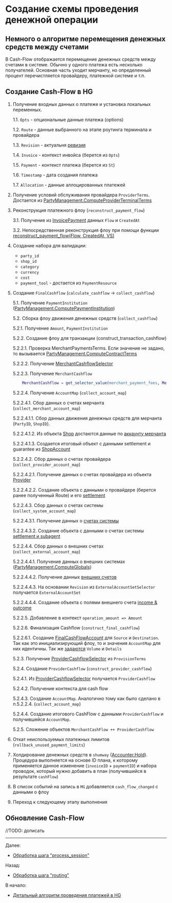 # Создание схемы проведения денежной операции

## Немного о алгоритме перемещения денежных средств между счетами

В Cash-Flow отображается перемещение денежных средств между счетами в системе.
Обычно у одного платежа есть несколько получателей. Основная часть уходит мерчанту, 
но определенный процент перечистляется провайдеру, платежной системе и т.п.

## Создание Cash-Flow в HG

1. Получение входных данных о платеже и установка локальных переменных.

   1.1. `Opts` - опциональные данные платежа (options)

   1.2. `Route` - данные выбранного на этапе роутинга терминала и провайдера

   1.3. `Revision` - актуальня [ревизия](https://github.com/valitydev/damsel/blob/master/proto/domain.thrift#L299)

   1.4. `Invoice` - контекст инвойса (берется из `Opts`)

   1.5. `Payment` - контекст платежа (берется из `St`)

   1.6. `Timestamp` - дата создания платежа

   1.7. `Allocation` - данные аллоцированных платежей

2. Получение условий обслуживания провайдера `ProviderTerms`. Достается из
   [PartyManagement.ComputeProviderTerminalTerms](https://github.com/valitydev/damsel/blob/master/proto/payment_processing.thrift#L2710)

3. Реконструкция платежного флоу (`reconstruct_payment_flow`)

    3.1. Получение из [InvoicePayment](https://github.com/valitydev/damsel/blob/master/proto/domain.thrift#L293) 
    данных `Flow` и `CreatedAt`

    3.2. Непосредственная реконструкция флоу при помощи функции [reconstruct_payment_flow(Flow, CreatedAt, VS)](../../meta/reconstruct_payment_flow.md)

4. Создание набора для валидации:
   - `party_id` 
   - `shop_id`  
   - `category`  
   - `currency`  
   - `cost` 
   - `payment_tool` - достается из `PaymentResource`

5. Создание `FinalCashflow` (`calculate_cashflow` -> `collect_cashflow`)

    5.1. Получение `PaymentInstitution` ([PartyManagement.ComputePaymentInstitution](https://github.com/valitydev/damsel/blob/master/proto/payment_processing.thrift#L2766))

    5.2. Сборка флоу движения денежных средств (`collect_cashflow`)

    5.2.1. Получение `Amount`, `PaymentInstitution`

    5.2.2. Создание флоу для транзакции (construct_transaction_cashflow)
    
    5.2.2.1. Проверка MerchantPaymentsTerms. 
    Если значение не задано, то вызывается [PartyManagement.ComputeContractTerms](https://github.com/valitydev/damsel/blob/master/proto/payment_processing.thrift#L2580)

    5.2.2.2. Получение [MerchantCashflowSelector](https://github.com/valitydev/damsel/blob/master/proto/domain.thrift#L1196)

    5.2.2.3. Получение `MerchantCashflow`
    ```erlang
        MerchantCashflow = get_selector_value(merchant_payment_fees, MerchantCashflowSelector),
    ```

    5.2.2.4. Получение `AccountMap` (`collect_account_map`)

    5.2.2.4.1. Сбор данных о счетах мерчанта (`collect_merchant_account_map`)

    5.2.2.4.1.1. Сбор данных движения денежных средств для мерчанта (`PartyID`, `ShopID`). 
    
    5.2.2.4.1.2. Из объекта [Shop](https://github.com/valitydev/damsel/blob/master/proto/domain.thrift#L806) 
    достаются данные по [аккаунту мерчанта](https://github.com/valitydev/damsel/blob/master/proto/domain.thrift#L806)

    5.2.2.4.1.3. Создается итоговый объект с данными settlement и guarantee из [ShopAccount](https://github.com/valitydev/damsel/blob/master/proto/domain.thrift#L806)

    5.2.2.4.2. Сбор данных о счетах провайдера (`collect_provider_account_map`)

    5.2.2.4.2.1. Получение данных о счетах провайдера из объекта [Provider](https://github.com/valitydev/damsel/blob/master/proto/domain.thrift#L2340)

    5.2.2.4.2.2. Создание объекта с данными о провайдере (берется ранее полученный Route) и его [settlement](https://github.com/valitydev/damsel/blob/master/proto/domain.thrift#L2473)

    5.2.2.4.3. Сбор данных о счетах системы (`collect_system_account_map`)

    5.2.2.4.3.1. Получение данных о [счетах системы](https://github.com/valitydev/damsel/blob/master/proto/domain.thrift#L2714)

    5.2.2.4.3.2. Создание объекта с данными о счетах системы [settlement и subagent](https://github.com/valitydev/damsel/blob/master/proto/domain.thrift#L2720)

    5.2.2.4.4. Сбор данных о внешних счетах (`collect_external_account_map`)

    5.2.2.4.4.1. Получение данных о внешних системах ([PartyManagement.ComputeGlobals](https://github.com/valitydev/damsel/blob/master/proto/payment_processing.thrift#L2739))

    5.2.2.4.4.2. Получение данных [внешних счетов](https://github.com/valitydev/damsel/blob/master/proto/domain.thrift#L2850)

    5.2.2.4.4.3. На основании `Revision` из `ExternalAccountSetSelector` получается `ExternalAccountSet`

    5.2.2.4.4.4. Создание объекта с полями внешнего счета [income & outcome](https://github.com/valitydev/damsel/blob/master/proto/domain.thrift#L2745)

    5.2.2.5. Добавление в контекст `operation_amount => Amount`

    5.2.2.6. Финализация Cashflow (`construct_final_cashflow`)

    5.2.2.6.1. Cоздание [FinalCashFlowAccount](https://github.com/valitydev/damsel/blob/master/proto/domain.thrift#L2213) 
    для `Source` и `Destination`. Так как это инициализирующий флоу, то и значения `AccountMap` для них идентичны.
    Так же [задаются](https://github.com/valitydev/hellgate/blob/edfb7be342e50b4c7cb57bef045924e2cfb71680/apps/hellgate/src/hg_cashflow.erl#L69) `Volume` и `Details`

    5.2.3. Получение [ProviderCashflowSelector](https://github.com/valitydev/damsel/blob/master/proto/domain.thrift#L2398) из `ProvisionTerms`

    5.2.4. Создание `ProviderCashflow` (`construct_provider_cashflow`)

    5.2.4.1. Из [ProviderCashflowSelector](https://github.com/valitydev/damsel/blob/master/proto/domain.thrift#L2398) 
    получается `ProviderCashflow`

    5.2.4.2. Получение контекста для cash flow

    5.2.4.3. Создание `AccountMap`. Аналогично тому как было сделано в п.5.2.2.4. (`collect_account_map`)

    5.2.4.4. Создание итогового CashFlow c данными `ProviderCashflow` и получившейся
   `AccountMap`. 

    5.2.5. Сложение объектов `MerchantCashFlow ++ ProviderCashflow`

6. Откат неиспользуемых платежных лимитов (`rollback_unused_payment_limits`)

7. Холдирование денежных средств в `shumway` ([Accounter.Hold](https://github.com/valitydev/damsel/blob/master/proto/accounter.thrift#L120)).
   Процедура выполняется на основе ID плана, к которому применяется данное 
   изменение (`invoiceID` + `paymentID`) и набора проводок, который нужно 
   добавить в план (получившийся в результате `cashFlow`)

8. В список событий на запись в `MG` добавляется `cash_flow_changed` c 
   данными о флоу

9. Переход к следующему этапу выполнения


## Обновление Cash-Flow

//TODO: дописать




---

Далее:
- [Обработка шага "process_session"](process-session.md)

Назад:
- [Обработка шага "routing"](routing-workflow.md)

В начало:
- [Детальный алгоритм проведения платежей в HG](../hg-payment-workflow.md)
